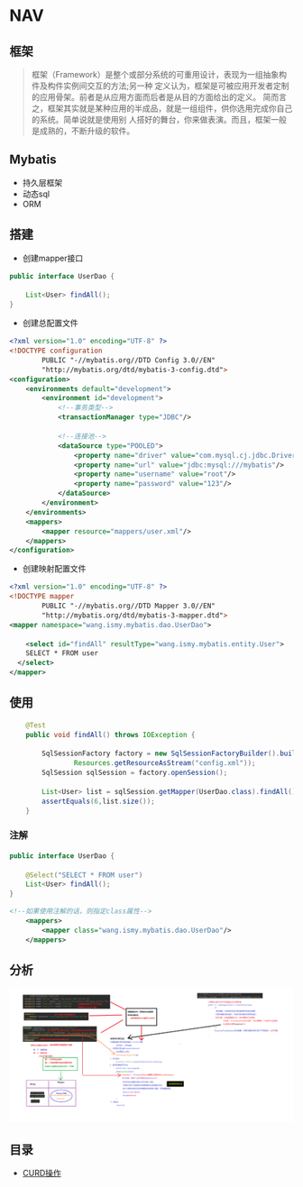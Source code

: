 # NAV

## 框架

>框架（Framework）是整个或部分系统的可重用设计，表现为一组抽象构件及构件实例间交互的方法;另一种 定义认为，框架是可被应用开发者定制的应用骨架。前者是从应用方面而后者是从目的方面给出的定义。  简而言之，框架其实就是某种应用的半成品，就是一组组件，供你选用完成你自己的系统。简单说就是使用别 人搭好的舞台，你来做表演。而且，框架一般是成熟的，不断升级的软件。 

## Mybatis

- 持久层框架
- 动态sql
- ORM

## 搭建

- 创建mapper接口

```java
public interface UserDao {

    List<User> findAll();
}
```

- 创建总配置文件

```xml
<?xml version="1.0" encoding="UTF-8" ?>
<!DOCTYPE configuration
        PUBLIC "-//mybatis.org//DTD Config 3.0//EN"
        "http://mybatis.org/dtd/mybatis-3-config.dtd">
<configuration>
    <environments default="development">
        <environment id="development">
            <!--事务类型-->
            <transactionManager type="JDBC"/>

            <!--连接池-->
            <dataSource type="POOLED">
                <property name="driver" value="com.mysql.cj.jdbc.Driver"/>
                <property name="url" value="jdbc:mysql:///mybatis"/>
                <property name="username" value="root"/>
                <property name="password" value="123"/>
            </dataSource>
        </environment>
    </environments>
    <mappers>
        <mapper resource="mappers/user.xml"/>
    </mappers>
</configuration>
```

- 创建映射配置文件

```xml
<?xml version="1.0" encoding="UTF-8" ?>
<!DOCTYPE mapper
        PUBLIC "-//mybatis.org//DTD Mapper 3.0//EN"
        "http://mybatis.org/dtd/mybatis-3-mapper.dtd">
<mapper namespace="wang.ismy.mybatis.dao.UserDao">

    <select id="findAll" resultType="wang.ismy.mybatis.entity.User">
    SELECT * FROM user
  </select>
</mapper>
```

## 使用

```java
    @Test
    public void findAll() throws IOException {

        SqlSessionFactory factory = new SqlSessionFactoryBuilder().build(
                Resources.getResourceAsStream("config.xml"));
        SqlSession sqlSession = factory.openSession();

        List<User> list = sqlSession.getMapper(UserDao.class).findAll();
        assertEquals(6,list.size());
    }
```

### 注解

```java
public interface UserDao {

    @Select("SELECT * FROM user")
    List<User> findAll();
}
```

```xml
<!--如果使用注解的话，则指定class属性-->
    <mappers>
        <mapper class="wang.ismy.mybatis.dao.UserDao"/>
    </mappers>
```

## 分析

![自定义Mybatis分析](/assets/自定义Mybatis分析.png)

## 目录

- [CURD操作](./CURD操作.md)
